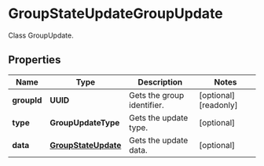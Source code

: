 

# GroupStateUpdateGroupUpdate

Class GroupUpdate.

## Properties

| Name | Type | Description | Notes |
|------------ | ------------- | ------------- | -------------|
|**groupId** | **UUID** | Gets the group identifier. |  [optional] [readonly] |
|**type** | **GroupUpdateType** | Gets the update type. |  [optional] |
|**data** | [**GroupStateUpdate**](GroupStateUpdate.md) | Gets the update data. |  [optional] |



